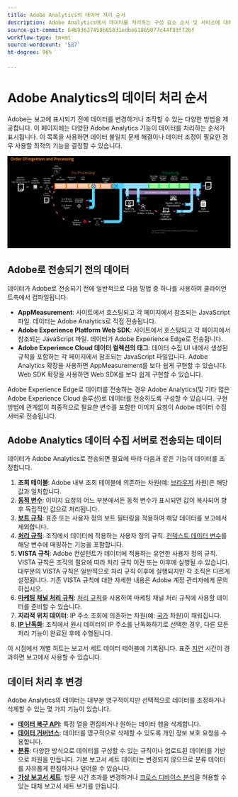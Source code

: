 ```yaml
---
title: Adobe Analytics의 데이터 처리 순서
description: Adobe Analytics에서 데이터를 처리하는 구성 요소 순서 및 서비스에 대해 알아봅니다.
source-git-commit: 64693627459b85031edbe61865077c44f93f72bf
workflow-type: tm+mt
source-wordcount: '587'
ht-degree: 96%

---
```


# Adobe Analytics의 데이터 처리 순서

Adobe는 보고에 표시되기 전에 데이터를 변경하거나 조작할 수 있는 다양한 방법을 제공합니다. 이 페이지에는 다양한 Adobe Analytics 기능이 데이터를 처리하는 순서가 표시됩니다. 이 목록을 사용하면 데이터 불일치 문제 해결이나 데이터 조정이 필요한 경우 사용할 최적의 기능을 결정할 수 있습니다.

![처리 순서](assets/processing-order.png)

## Adobe로 전송되기 전의 데이터

데이터가 Adobe로 전송되기 전에 일반적으로 다음 방법 중 하나를 사용하여 클라이언트측에서 컴파일됩니다.

* **AppMeasurement**: 사이트에서 호스팅되고 각 페이지에서 참조되는 JavaScript 파일. 데이터는 Adobe Analytics로 직접 전송됩니다.
* **Adobe Experience Platform Web SDK**: 사이트에서 호스팅되고 각 페이지에서 참조되는 JavaScript 파일. 데이터가 Adobe Experience Edge로 전송됩니다.
* **Adobe Experience Cloud 데이터 컬렉션의 태그**: 데이터 수집 UI 내에서 생성된 규칙을 포함하는 각 페이지에서 참조되는 JavaScript 파일입니다. Adobe Analytics 확장을 사용하면 AppMeasurement를 보다 쉽게 구현할 수 있습니다. Web SDK 확장을 사용하면 Web SDK를 보다 쉽게 구현할 수 있습니다.

Adobe Experience Edge로 데이터를 전송하는 경우 Adobe Analytics(및 기타 많은 Adobe Experience Cloud 솔루션)로 데이터를 전송하도록 구성할 수 있습니다. 구현 방법에 관계없이 최종적으로 필요한 변수를 포함한 이미지 요청이 Adobe 데이터 수집 서버로 전송됩니다.

## Adobe Analytics 데이터 수집 서버로 전송되는 데이터

데이터가 Adobe Analytics로 전송되면 필요에 따라 다음과 같은 기능이 데이터를 조정합니다.

1. **조회 테이블**: Adobe 내부 조회 테이블에 의존하는 차원(예: [브라우저](/help/components/dimensions/browser.md) 차원)은 해당 값과 일치합니다.
2. [**동적 변수**](/help/implement/vars/page-vars/dynamic-variables.md): 이미지 요청의 어느 부분에서든 동적 변수가 표시되면 값이 복사되어 향후 독립적인 값으로 처리됩니다.
3. [**보트 규칙**](/help/admin/admin/bot-removal/bot-rules.md): 표준 또는 사용자 정의 보트 필터링을 적용하여 해당 데이터를 보고에서 제외합니다.
4. [**처리 규칙**](/help/admin/admin/c-processing-rules/processing-rules.md): 조직에서 데이터에 적용하는 사용자 정의 규칙. [컨텍스트 데이터 변수](/help/implement/vars/page-vars/contextdata.md)를 해당 변수에 매핑하는 기능을 포함합니다.
5. **VISTA 규칙**: Adobe 컨설턴트가 데이터에 적용하는 유연한 사용자 정의 규칙. VISTA 규칙은 조직의 필요에 따라 처리 규칙 이전 또는 이후에 실행될 수 있습니다. 대부분의 VISTA 규칙은 일반적으로 처리 규칙 이후에 실행되지만 각 조직은 다르게 설정됩니다. 기존 VISTA 규칙에 대한 자세한 내용은 Adobe 계정 관리자에게 문의하십시오.
6. [**마케팅 채널 처리 규칙**](/help/components/c-marketing-channels/c-rules.md): [처리 규칙](/help/admin/admin/c-processing-rules/processing-rules.md)을 사용하여 마케팅 채널 처리 규칙에 사용할 데이터를 준비할 수 있습니다.
7. **지리적 위치 데이터**: IP 주소 조회에 의존하는 차원(예: [국가](/help/components/dimensions/countries.md) 차원)이 채워집니다.
8. [**IP 난독화**](/help/admin/admin/general-acct-settings-admin.md): 조직에서 원시 데이터의 IP 주소를 난독화하기로 선택한 경우, 다른 모든 처리 기능이 완료된 후에 수행됩니다.

이 시점에서 개별 히트는 보고서 세트 데이터 테이블에 기록됩니다. 표준 [지연](latency.md) 시간이 경과하면 보고에서 사용할 수 있습니다.

## 데이터 처리 후 변경

Adobe Analytics의 데이터는 대부분 영구적이지만 선택적으로 데이터를 조정하거나 삭제할 수 있는 몇 가지 기능이 있습니다.

* [**데이터 복구 API**](https://developer.adobe.com/analytics-apis/docs/2.0/guides/endpoints/data-repair/): 특정 열을 편집하거나 원하는 데이터 행을 삭제합니다.
* [**데이터 거버넌스**](/help/admin/c-data-governance/an-gdpr-workflow.md): 데이터를 영구적으로 삭제할 수 있도록 개인 정보 보호 요청을 수용합니다.
* [**분류**](/help/components/classifications/c-classifications.md): 다양한 방식으로 데이터를 구성할 수 있는 규칙이나 업로드된 데이터를 기반으로 차원을 만듭니다. 기본 보고서 세트 데이터는 변경되지 않으므로 분류 데이터를 자유롭게 편집하거나 덮어쓸 수 있습니다.
* [**가상 보고서 세트**](/help/components/vrs/vrs-about.md): 방문 시간 초과를 변경하거나 [크로스 디바이스 분석](/help/components/cda/overview.md)을 허용할 수 있는 대체 보고서 세트 보기를 만듭니다.
